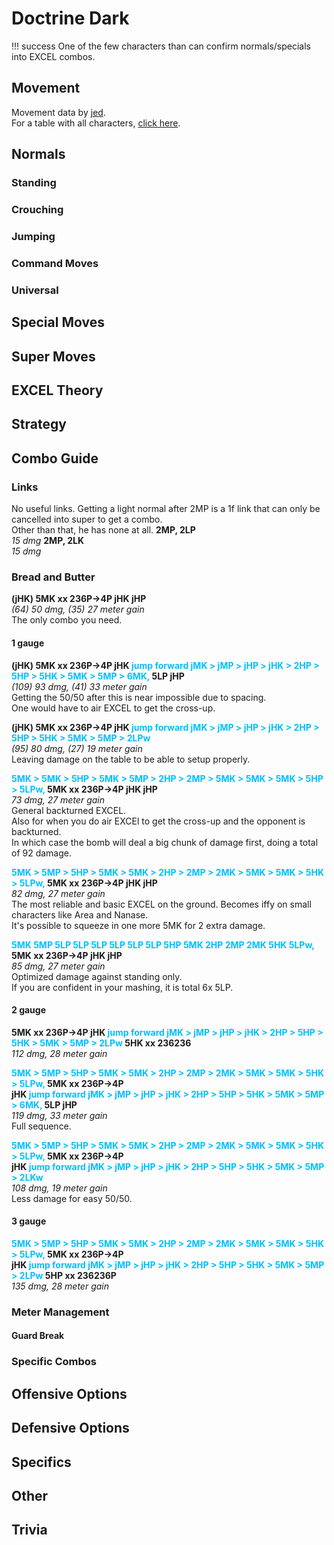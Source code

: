 # Doctrine Dark
!!! success One of the few characters than can confirm normals/specials into EXCEL combos.

## Movement

Movement data by [jed](https://twitter.com/mountainmanjed).  
For a table with all characters, [click here](https://docs.google.com/spreadsheets/d/1jpNVfCL8k3cAOEK4Sv4Eiwpo5Vwgz8ad3cP0vx4WDUE/edit#gid=0).

## Normals
### Standing
### Crouching
### Jumping
### Command Moves
### Universal
## Special Moves
## Super Moves
## EXCEL Theory
## Strategy
## Combo Guide

### Links
No useful links. Getting a light normal after 2MP is a 1f link that can only be cancelled into super to get a combo.<br>
Other than that, he has none at all.
**2MP, 2LP**<br>
*15 dmg*
**2MP, 2LK**<br>
*15 dmg*
### Bread and Butter
**(jHK) 5MK xx 236P->4P jHK jHP**<br>
*(64) 50 dmg, (35) 27 meter gain*<br>
The only combo you need.<br>
#### 1 gauge
**(jHK) 5MK xx 236P->4P jHK <span style="color: deepskyblue">jump forward jMK > jMP > jHP > jHK > 2HP > 5HP > 5HK > 5MK > 5MP > 6MK,</span> 5LP jHP**<br>
*(109) 93 dmg, (41) 33 meter gain*<br>
Getting the 50/50 after this is near impossible due to spacing.<br>
One would have to air EXCEL to get the cross-up.

**(jHK) 5MK xx 236P->4P jHK <span style="color: deepskyblue">jump forward jMK > jMP > jHP > jHK > 2HP > 5HP > 5HK > 5MK > 5MP > 2LPw</span>**<br>
*(95) 80 dmg, (27) 19 meter gain*<br>
Leaving damage on the table to be able to setup properly.

**<span style="color: deepskyblue">5MK > 5MK > 5HP > 5MK > 5MP > 2HP > 2MP > 5MK > 5MK > 5MK > 5HP > 5LPw,</span> 5MK xx 236P->4P jHK jHP**<br>
*73 dmg, 27 meter gain*<br>
General backturned EXCEL.<br>
Also for when you do air EXCEl to get the cross-up and the opponent is backturned.<br>
In which case the bomb will deal a big chunk of damage first, doing a total of 92 damage.

**<span style="color: deepskyblue">5MK > 5MP > 5HP > 5MK > 5MK > 2HP > 2MP > 2MK > 5MK > 5MK > 5HK > 5LPw,</span> 5MK xx 236P->4P jHK jHP**<br>
*82 dmg, 27 meter gain*<br>
The most reliable and basic EXCEL on the ground. Becomes iffy on small characters like Area and Nanase.<br>
It's possible to squeeze in one more 5MK for 2 extra damage.

**<span style="color: deepskyblue">5MK 5MP 5LP 5LP 5LP 5LP 5LP 5LP 5HP 5MK 2HP 2MP 2MK 5HK 5LPw,</span> 5MK xx 236P->4P jHK jHP**<br>
*85 dmg, 27 meter gain*<br>
Optimized damage against standing only.<br>
If you are confident in your mashing, it is total 6x 5LP.

#### 2 gauge
**5MK xx 236P->4P jHK <span style="color: deepskyblue">jump forward jMK > jMP > jHP > jHK > 2HP > 5HP > 5HK > 5MK > 5MP > 2LPw</span> 5HK xx 236236**<br>
*112 dmg, 28 meter gain*

**<span style="color: deepskyblue">5MK > 5MP > 5HP > 5MK > 5MK > 2HP > 2MP > 2MK > 5MK > 5MK > 5HK > 5LPw,</span> 5MK xx 236P->4P<br>
jHK <span style="color: deepskyblue">jump forward jMK > jMP > jHP > jHK > 2HP > 5HP > 5HK > 5MK > 5MP > 6MK,</span> 5LP jHP**<br>
*119 dmg, 33 meter gain*<br>
Full sequence.

**<span style="color: deepskyblue">5MK > 5MP > 5HP > 5MK > 5MK > 2HP > 2MP > 2MK > 5MK > 5MK > 5HK > 5LPw,</span> 5MK xx 236P->4P<br> 
jHK <span style="color: deepskyblue">jump forward jMK > jMP > jHP > jHK > 2HP > 5HP > 5HK > 5MK > 5MP > 2LKw</span>**<br>
*108 dmg, 19 meter gain*<br>
Less damage for easy 50/50.

#### 3 gauge
**<span style="color: deepskyblue">5MK > 5MP > 5HP > 5MK > 5MK > 2HP > 2MP > 2MK > 5MK > 5MK > 5HK > 5LPw,</span> 5MK xx 236P->4P<br>
jHK <span style="color: deepskyblue">jump forward jMK > jMP > jHP > jHK > 2HP > 5HP > 5HK > 5MK > 5MP > 2LPw</span> 5HP xx 236236P**<br>
*135 dmg, 28 meter gain*<br>

### Meter Management
#### Guard Break
### Specific Combos
## Offensive Options
## Defensive Options
## Specifics
## Other
## Trivia
